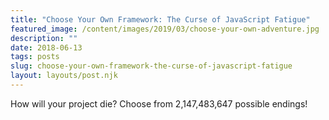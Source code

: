 ```yaml
---
title: "Choose Your Own Framework: The Curse of JavaScript Fatigue"
featured_image: /content/images/2019/03/choose-your-own-adventure.jpg
description: ""
date: 2018-06-13
tags: posts
slug: choose-your-own-framework-the-curse-of-javascript-fatigue
layout: layouts/post.njk
---
```




How will your project die? Choose from 2,147,483,647 possible endings!



